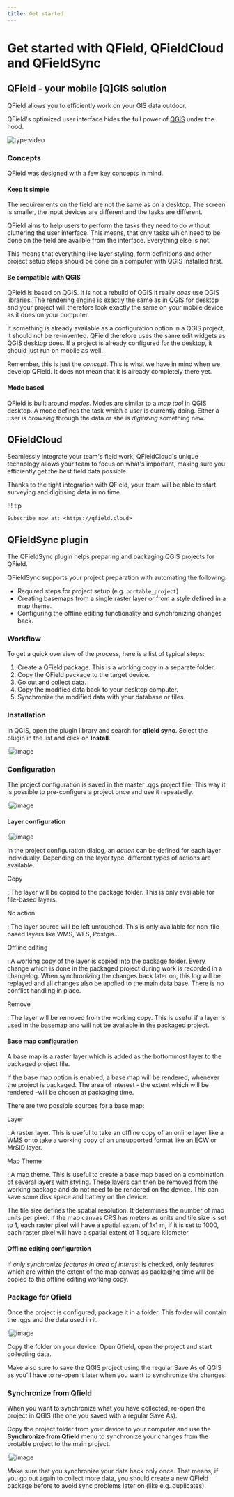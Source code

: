```yaml
---
title: Get started
---
```


# Get started with QField, QFieldCloud and QFieldSync

## QField - your mobile [Q]GIS solution

QField allows you to efficiently work on your GIS data outdoor.

QField's optimized user interface hides the full power of
[QGIS](https://qgis.org) under the hood.

![type:video](https://player.vimeo.com/video/376372805)

### Concepts

QField was designed with a few key concepts in mind.

#### Keep it simple

The requirements on the field are not the same as on a desktop. The
screen is smaller, the input devices are different and the tasks are
different.

QField aims to help users to perform the tasks they need to do without
cluttering the user interface. This means, that only tasks which need to
be done on the field are availble from the interface. Everything else is
not.

This means that everything like layer styling, form definitions and
other project setup steps should be done on a computer with QGIS
installed first.

#### Be compatible with QGIS

QField is based on QGIS. It is not a rebuild of QGIS it really *does*
use QGIS libraries. The rendering engine is exactly the same as in QGIS
for desktop and your project will therefore look exactly the same on
your mobile device as it does on your computer.

If something is already available as a configuration option in a QGIS
project, it should not be re-invented. QField therefore uses the same
edit widgets as QGIS desktop does. If a project is already configured
for the desktop, it should just run on mobile as well.

Remember, this is just the *concept*. This is what we have in mind when
we develop QField. It does not mean that it is already completely there
yet.

#### Mode based

QField is built around *modes*. Modes are similar to a *map tool* in
QGIS desktop. A mode defines the task which a user is currently doing.
Either a user is *browsing* through the data or she is *digitizing*
something new.

## QFieldCloud

Seamlessly integrate your team's field work, QFieldCloud's unique
technology allows your team to focus on what's important, making sure
you efficiently get the best field data possible.

Thanks to the tight integration with QField, your team will be able to
start surveying and digitising data in no time.

!!! tip

    Subscribe now at: <https://qfield.cloud>

## QFieldSync plugin

The QFieldSync plugin helps preparing and packaging QGIS projects for
QField.

QFieldSync supports your project preparation with automating the
following:

-   Required steps for project setup (e.g.
    `portable_project`)
-   Creating basemaps from a single raster layer or from a style defined
    in a map theme.
-   Configuring the offline editing functionality and synchronizing
    changes back.

### Workflow

To get a quick overview of the process, here is a list of typical steps:

1.  Create a QField package. This is a working copy in a separate
    folder.
2.  Copy the QField package to the target device.
3.  Go out and collect data.
4.  Copy the modified data back to your desktop computer.
5.  Synchronize the modified data with your database or files.

### Installation

In QGIS, open the plugin library and search for **qfield sync**. Select
the plugin in the list and click on **Install**.

!![image](../assets/images/qfield-sync_install.png)

### Configuration

The project configuration is saved in the master .qgs project file. This
way it is possible to pre-configure a project once and use it
repeatedly.

!![image](../assets/images/qfield-sync_configmenu.png)

#### Layer configuration

!![image](../assets/images/qfield-sync_config.png)

In the project configuration dialog, an *action* can be defined for each
layer individually. Depending on the layer type, different types of
actions are available.

Copy

:   The layer will be copied to the package folder. This is only
    available for file-based layers.

No action

:   The layer source will be left untouched. This is only available for
    non-file-based layers like WMS, WFS, Postgis\...

Offline editing

:   A working copy of the layer is copied into the package folder. Every
    change which is done in the packaged project during work is recorded
    in a changelog. When synchronizing the changes back later on, this
    log will be replayed and all changes also be applied to the main
    data base. There is no conflict handling in place.

Remove

:   The layer will be removed from the working copy. This is useful if a
    layer is used in the basemap and will not be available in the
    packaged project.

#### Base map configuration

A base map is a raster layer which is added as the bottommost layer to
the packaged project file.

If the base map option is enabled, a base map will be rendered, whenever
the project is packaged. The area of interest - the extent which will be
rendered -will be chosen at packaging time.

There are two possible sources for a base map:

Layer

:   A raster layer. This is useful to take an offline copy of an online
    layer like a WMS or to take a working copy of an unsupported format
    like an ECW or MrSID layer.

Map Theme

:   A map theme. This is useful to create a base map based on a
    combination of several layers with styling. These layers can then be
    removed from the working package and do not need to be rendered on
    the device. This can save some disk space and battery on the device.

The tile size defines the spatial resolution. It determines the number
of map units per pixel. If the map canvas CRS has meters as units and
tile size is set to 1, each raster pixel will have a spatial extent of
1x1 m, if it is set to 1000, each raster pixel will have a spatial
extent of 1 square kilometer.

#### Offline editing configuration

If *only synchronize features in area of interest* is checked, only
features which are within the extent of the map canvas as packaging time
will be copied to the offline editing working copy.

### Package for Qfield

Once the project is configured, package it in a folder. This folder will
contain the .qgs and the data used in it.

!![image](../assets/images/qfield-sync_package.png)

Copy the folder on your device. Open Qfield, open the project and start
collecting data.

Make also sure to save the QGIS project using the regular Save As of
QGIS as you'll have to re-open it later when you want to synchronize
the changes.

### Synchronize from Qfield

When you want to synchronize what you have collected, re-open the
project in QGIS (the one you saved with a regular Save As).

Copy the project folder from your device to your computer and use the
**Synchronize from Qfield** menu to synchronize your changes from the
protable project to the main project.

!![image](../assets/images/qfield-sync_sync.png)

Make sure that you synchronize your data back only once. That means, if
you go out again to collect more data, you should create a new QField
package before to avoid sync problems later on (like e.g. duplicates).
